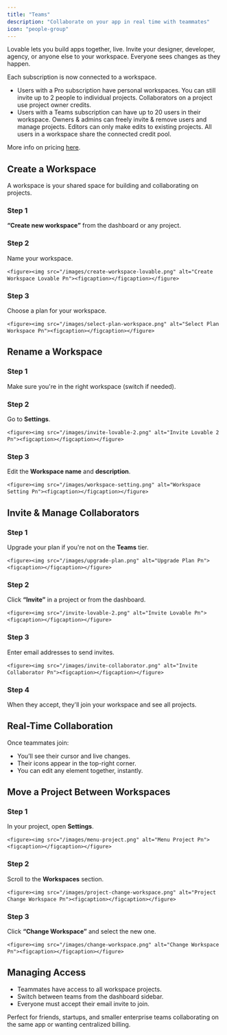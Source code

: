 ```yaml
---
title: "Teams"
description: "Collaborate on your app in real time with teammates"
icon: "people-group"
---
```


Lovable lets you build apps together, live. Invite your designer, developer, agency, or anyone else to your workspace. Everyone sees changes as they happen.

Each subscription is now connected to a workspace.

- Users with a Pro subscription have personal workspaces. You can still invite up to 2 people to individual projects. Collaborators on a project use project owner credits.
- Users with a Teams subscription can have up to 20 users in their workspace. Owners & admins can freely invite & remove users and manage projects. Editors can only make edits to existing projects. All users in a workspace share the connected credit pool.

More info on pricing [here](https://docs.lovable.dev/user-guides/messaging-limits).

## Create a Workspace

A workspace is your shared space for building and collaborating on projects.

### Step 1
**“Create new workspace”** from the dashboard or any project.

### Step 2
Name your workspace.

    <figure><img src="/images/create-workspace-lovable.png" alt="Create Workspace Lovable Pn"><figcaption></figcaption></figure>

### Step 3
Choose a plan for your workspace.

    <figure><img src="/images/select-plan-workspace.png" alt="Select Plan Workspace Pn"><figcaption></figcaption></figure>

## Rename a Workspace

### Step 1
Make sure you're in the right workspace (switch if needed).

### Step 2
Go to **Settings**.

    <figure><img src="/images/invite-lovable-2.png" alt="Invite Lovable 2 Pn"><figcaption></figcaption></figure>

### Step 3
Edit the **Workspace name** and **description**.

    <figure><img src="/images/workspace-setting.png" alt="Workspace Setting Pn"><figcaption></figcaption></figure>

## Invite & Manage Collaborators

### Step 1
Upgrade your plan if you're not on the **Teams** tier.

    <figure><img src="/images/upgrade-plan.png" alt="Upgrade Plan Pn"><figcaption></figcaption></figure>

### Step 2
Click **“Invite”** in a project or from the dashboard.

    <figure><img src="/invite-lovable-2.png" alt="Invite Lovable Pn"><figcaption></figcaption></figure>

### Step 3
Enter email addresses to send invites.

    <figure><img src="/images/invite-collaborator.png" alt="Invite Collaborator Pn"><figcaption></figcaption></figure>

### Step 4
When they accept, they'll join your workspace and see all projects.

## Real-Time Collaboration

Once teammates join:

- You’ll see their cursor and live changes.
- Their icons appear in the top-right corner.
- You can edit any element together, instantly.

## Move a Project Between Workspaces

### Step 1
In your project, open **Settings**.

    <figure><img src="/images/menu-project.png" alt="Menu Project Pn"><figcaption></figcaption></figure>

### Step 2
Scroll to the **Workspaces** section.

    <figure><img src="/images/project-change-workspace.png" alt="Project Change Workspace Pn"><figcaption></figcaption></figure>

### Step 3
Click **“Change Workspace”** and select the new one.

    <figure><img src="/images/change-workspace.png" alt="Change Workspace Pn"><figcaption></figcaption></figure>

## Managing Access

- Teammates have access to all workspace projects.
- Switch between teams from the dashboard sidebar.
- Everyone must accept their email invite to join.

Perfect for friends, startups, and smaller enterprise teams collaborating on the same app or wanting centralized billing.
